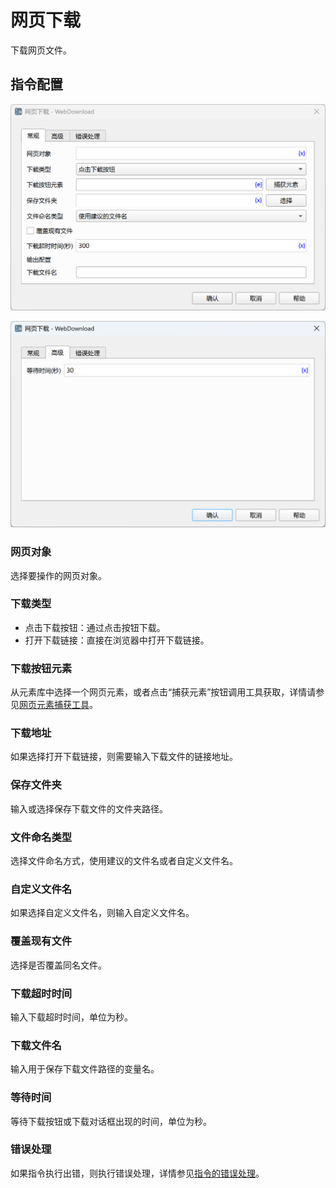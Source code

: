 # 网页下载

下载网页文件。

## 指令配置

![网页下载常规配置对话框](web_download_general_config.png)

![网页下载高级配置对话框](web_download_advanced_config.png)

### 网页对象

选择要操作的网页对象。

### 下载类型

- 点击下载按钮：通过点击按钮下载。
- 打开下载链接：直接在浏览器中打开下载链接。

### 下载按钮元素

从元素库中选择一个网页元素，或者点击“捕获元素”按钮调用工具获取，详情请参见[网页元素捕获工具](../../../manual/web_element_capture_tool.md)。

### 下载地址

如果选择打开下载链接，则需要输入下载文件的链接地址。

### 保存文件夹

输入或选择保存下载文件的文件夹路径。

### 文件命名类型

选择文件命名方式，使用建议的文件名或者自定义文件名。

### 自定义文件名

如果选择自定义文件名，则输入自定义文件名。

### 覆盖现有文件

选择是否覆盖同名文件。

### 下载超时时间

输入下载超时时间，单位为秒。

### 下载文件名

输入用于保存下载文件路径的变量名。

### 等待时间

等待下载按钮或下载对话框出现的时间，单位为秒。

### 错误处理

如果指令执行出错，则执行错误处理，详情参见[指令的错误处理](../../../manual/error_handling.md)。
